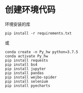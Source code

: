 # 创建环境代码

环境安装的库
```shell
pip install -r requirements.txt
```
或
```shell
conda create -n Py_hw python=3.7.5
conda activate Py_hw
pip install requests
pip install bs4
pip install jupyter
pip install pandas
pip install weibo-spider
pip install selenium 
pip install pyecharts
```


